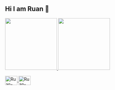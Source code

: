 ## Hi I am Ruan 👋





<div>
  <a href="https://githhub.com/Bodscreed">
  <img height=170 src="https://github-readme-stats.vercel.app/api?username=Bodscreed&show_icons=true&theme=dark&include_all_commits=true" />
  <img height=170 src="https://github-readme-stats.vercel.app/api/top-langs?username=Bodscreed&layout=compact&langs_count=16&theme=dark" />   
</div>
<div style="display: inline_block"><br>
  <img align="center"  alt="Ruan-Lua" height="30" width="40" src="https://cdn.jsdelivr.net/gh/devicons/devicon@latest/icons/lua/lua-original.svg" />
  <img align="center"  alt="Ruan-Lua" height="30" width="40" src="https://cdn.jsdelivr.net/gh/devicons/devicon@latest/icons/python/python-original.svg" />  
</div>    
